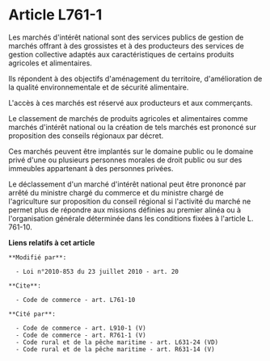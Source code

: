# Article L761-1

Les marchés d'intérêt national sont des services publics de gestion de marchés offrant à des grossistes et à des producteurs
des services de gestion collective adaptés aux caractéristiques de certains produits agricoles et alimentaires. 

Ils répondent à des objectifs d'aménagement du territoire, d'amélioration de la qualité environnementale et de sécurité
alimentaire.

L'accès à ces marchés est réservé aux producteurs et aux commerçants. 

Le classement de marchés de produits agricoles et alimentaires comme marchés d'intérêt national ou la création de tels
marchés est prononcé sur proposition des conseils régionaux par décret. 

Ces marchés peuvent être implantés sur le domaine public ou le domaine privé d'une ou plusieurs personnes morales de droit
public ou sur des immeubles appartenant à des personnes privées. 

Le déclassement d'un marché d'intérêt national peut être prononcé par arrêté du ministre chargé du commerce et du ministre
chargé de l'agriculture sur proposition du conseil régional si l'activité du marché ne permet plus de répondre aux missions
définies au premier alinéa ou à l'organisation générale déterminée dans les conditions fixées à l'article L. 761-10.

**Liens relatifs à cet article**

	**Modifié par**:

	  - Loi n°2010-853 du 23 juillet 2010 - art. 20

	**Cite**:

	  - Code de commerce - art. L761-10

	**Cité par**:

	  - Code de commerce - art. L910-1 (V)
	  - Code de commerce - art. R761-1 (V)
	  - Code rural et de la pêche maritime - art. L631-24 (VD)
	  - Code rural et de la pêche maritime - art. R631-14 (V)
